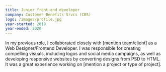 ```yaml
---
title: Junior front-end developer
company: Customer Benefits Srvcs (CBS)
logo: /images/profile.jpg
year-started: 2019
year-ended: 2020
---
```


In my previous role, I collaborated closely with [mention team/client] as a Web Designer/Frontend Developer. I was responsible for creating compelling visuals, including logos and social media campaigns, as well as developing responsive websites by converting designs from PSD to HTML. It was a great experience working on [mention a project or type of project].
